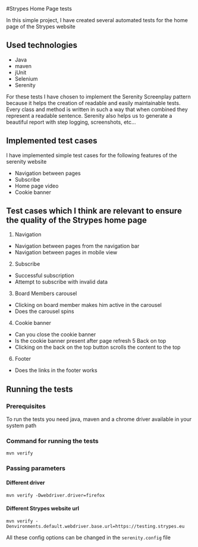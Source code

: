 #Strypes Home Page tests

In this simple project, I have created several automated tests for the home page of the Strypes website

## Used technologies
 - Java
 - maven 
 - jUnit
 - Selenium
 - Serenity
 
For these tests I have chosen to implement the Serenity Screenplay pattern
because it helps the creation of readable and easily maintainable tests. Every class and method is written
in such a way that when combined they represent a readable sentence.
Serenity also helps us to generate a beautiful report with step logging, screenshots, etc...

## Implemented test cases
I have implemented simple test cases for the following features of the serenity website
 - Navigation between pages
 - Subscribe
 - Home page video
 - Cookie banner
 
## Test cases which I think are relevant to ensure the quality of the Strypes home page
1. Navigation
 - Navigation between pages from the navigation bar
 - Navigation between pages in mobile view
2. Subscribe
 - Successful subscription
 - Attempt to subscribe with invalid data
3. Board Members carousel
 - Clicking on board member makes him active in the carousel
 - Does the carousel spins
4. Cookie banner
 - Can you close the cookie banner
 - Is the cookie banner present after page refresh
5 Back on top
 - Clicking on the back on the top button scrolls the content to the top
6. Footer
 - Does the links in the footer works


## Running the tests
### Prerequisites
To run the tests you need java, maven and a chrome driver available in your system path

### Command for running the tests
`mvn verify` 

### Passing parameters
#### Different driver 

`mvn verify -Dwebdriver.driver=firefox`

#### Different Strypes website url

`mvn verify -Denvironments.default.webdriver.base.url=https://testing.strypes.eu`

All these config options can be changed in the `serenity.config` file
